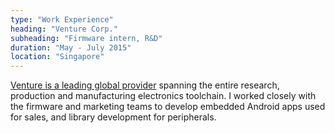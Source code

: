 ```yaml
---
type: "Work Experience"
heading: "Venture Corp."
subheading: "Firmware intern, R&D"
duration: "May - July 2015"
location: "Singapore"
---
```


<a href="http://www.venture.com.sg/about/profile.html">Venture is a leading global provider</a> spanning the entire research, production and manufacturing electronics toolchain.  I worked closely with the firmware and marketing teams to develop embedded Android apps used for sales, and library development for peripherals.
